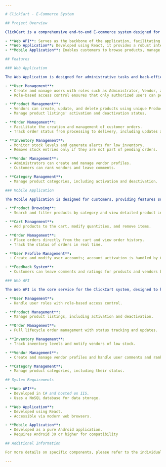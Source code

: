 ```yaml
---

# ClickCart - E-Commerce System

## Project Overview

ClickCart is a comprehensive end-to-end E-commerce system designed for seamless interaction between customers, vendors, and administrators. The system consists of three primary components: a Web API, a Web Application for back-office management, and a Mobile Application for customer interaction.

- **Web API**: Serves as the backbone of the application, facilitating all data management and business logic.
- **Web Application**: Developed using React, it provides a robust interface for Administrators, Vendors, and Customer Service Representatives (CSRs) to manage users, orders, products, and inventory.
- **Mobile Application**: Enables customers to browse products, manage their carts, place orders, and provide feedback on their shopping experiences.

## Features

### Web Application

The Web Application is designed for administrative tasks and back-office management, including:

- **User Management**: 
  - Create and manage users with roles such as Administrator, Vendor, and CSR.
  - Role-based access control ensures that only authorized users can perform specific functions.

- **Product Management**: 
  - Vendors can create, update, and delete products using unique Product IDs.
  - Manage product listings' activation and deactivation status.

- **Order Management**: 
  - Facilitate the creation and management of customer orders.
  - Track order status from processing to delivery, including updates and cancellations.

- **Inventory Management**: 
  - Monitor stock levels and generate alerts for low inventory.
  - Remove stock entries only if they are not part of pending orders.

- **Vendor Management**: 
  - Administrators can create and manage vendor profiles.
  - Customers can rank vendors and leave comments.

- **Category Management**: 
  - Manage product categories, including activation and deactivation.

### Mobile Application

The Mobile Application is designed for customers, providing features such as:

- **Product Browsing**: 
  - Search and filter products by category and view detailed product information.

- **Cart Management**: 
  - Add products to the cart, modify quantities, and remove items.

- **Order Management**: 
  - Place orders directly from the cart and view order history.
  - Track the status of orders in real time.

- **User Profile Management**: 
  - Create and modify user accounts; account activation is handled by CSRs or Administrators.

- **Feedback System**: 
  - Customers can leave comments and ratings for products and vendors based on their purchase experiences.

### Web API

The Web API is the core service for the ClickCart system, designed to handle all client requests and facilitate communication between the web and mobile applications. Key features include:

- **User Management**: 
  - Handle user roles with role-based access control.

- **Product Management**: 
  - Manage product listings, including activation and deactivation.

- **Order Management**: 
  - Full lifecycle order management with status tracking and updates.

- **Inventory Management**: 
  - Track inventory levels and notify vendors of low stock.

- **Vendor Management**: 
  - Create and manage vendor profiles and handle user comments and rankings.

- **Category Management**: 
  - Manage product categories, including their status.

## System Requirements

- **Web API**: 
  - Developed in C# and hosted on IIS.
  - Uses a NoSQL database for data storage.

- **Web Application**: 
  - Developed using React.
  - Accessible via modern web browsers.

- **Mobile Application**: 
  - Developed as a pure Android application.
  - Requires Android 30 or higher for compatibility

## Additional Information

For more details on specific components, please refer to the individual README files in the respective project directories. For issues or feature requests, feel free to reach out to the project maintainers.

---
```

